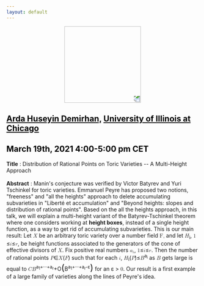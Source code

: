 ```yaml
---
layout: default
---
```


<p align="center">
  <img width="200" height="200" style="transform: rotate(0.5turn);" src="https://upload.wikimedia.org/wikipedia/commons/1/18/Rational_points_of_bounded_height_outside_the_27_lines_on_Clebsch%27s_diagonal_cubic_surface.png">
</p>

## <a href="https://sites.google.com/a/uic.edu/ardahuseyindemirhan/" style="color:black">Arda Huseyin Demirhan,</a> <a href="https://mscs.uic.edu/" style="color:black">University of Illinois at Chicago</a>
## <c style="color:black">March 19th, 2021  4:00-5:00 pm CET</c>

<b>Title</b> : Distribution of Rational Points on Toric Varieties -- A Multi-Height Approach
<br>
<br>
<b>Abstract</b> :  Manin's conjecture was verified by Victor Batyrev and Yuri Tschinkel for toric varieties. Emmanuel Peyre has proposed two notions, "freeness" and "all the heights" approach to delete accumulating subvarieties in "Liberté et accumulation" and "Beyond heights: slopes and distribution of rational points". Based on the all the heights approach, in this talk, we will explain a multi-height variant of the Batyrev-Tschinkel theorem where one considers working at **height boxes**, instead of a single height function, as a way to get rid of accumulating subvarieties. This is our main result: Let <math><mi>X</mi></math> be an arbitrary toric variety over a number field <math><mi>F,</mi></math> and let <math><mi>H</mi><sub><mi>i</mi></sub></math>, <math><mi>1</mi></math>&#8804;<math><mi>i</mi></math>&#8804;<math><mi>r</mi></math>, be height functions associated to the generators of the cone of effective divisors of <math><mi>X</mi></math>. Fix positive real numbers <math><msub><mi>a</mi><mi>i</mi></msub></math>, <math><mi>1</mi></math>&#8804;<math><mi>i</mi></math>&#8804;<math><mi>r</mi></math>. Then the number of rational points <math><mi>P</mi></math>&#8712;<math><mi>X</mi></math>(<math><mi>F</mi></math>) such that for each <math><mi>i</mi></math>, <math><mi>H</mi><sub><mi>i</mi></sub></math>(<math><mi>P</mi></math>)&#8804;<math><mi>B</mi><sup><mrow><mi>a</mi><sub><mi>i</mi></sub></mrow></sup></math> as <math><mi>B</mi></math> gets large is equal to <math><mi>C</mi><mi>B</mi><sup><mrow><mi>a</mi><sub><mi>1</mi></sub><mo>+</mo>&#183;&#183;&#183;<mo>+</mo><mi>a</mi><sub><mi>r</mi></sub></mrow></sup><mo>+</mo><mi>O</mi><mi style="font-size:23px;">(</mi><mi>B</mi><sup><mrow><mi>a</mi><sub><mi>1</mi></sub><mo>+</mo>&#183;&#183;&#183;<mo>+</mo><mi>a</mi><sub><mi>r</mi></sub><mo>-</mo>&#x3B5;</mrow></sup><mi style="font-size:23px;">)</mi></math> for an &#x3B5; > <math><mi>0</mi></math>. Our result is a first example of a large family of varieties along the lines of Peyre's idea.
